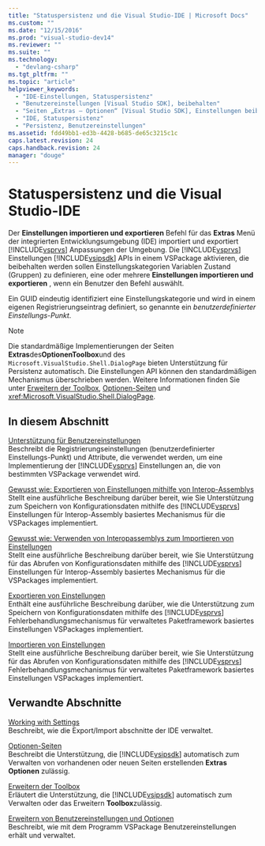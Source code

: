 ```yaml
---
title: "Statuspersistenz und die Visual Studio-IDE | Microsoft Docs"
ms.custom: ""
ms.date: "12/15/2016"
ms.prod: "visual-studio-dev14"
ms.reviewer: ""
ms.suite: ""
ms.technology: 
  - "devlang-csharp"
ms.tgt_pltfrm: ""
ms.topic: "article"
helpviewer_keywords: 
  - "IDE-Einstellungen, Statuspersistenz"
  - "Benutzereinstellungen [Visual Studio SDK], beibehalten"
  - "Seiten „Extras – Optionen“ [Visual Studio SDK], Einstellungen beibehalten"
  - "IDE, Statuspersistenz"
  - "Persistenz, Benutzereinstellungen"
ms.assetid: fdd49bb1-ed3b-4428-b685-de65c3215c1c
caps.latest.revision: 24
caps.handback.revision: 24
manager: "douge"
---
```

# Statuspersistenz und die Visual Studio-IDE
Der **Einstellungen importieren und exportieren** Befehl für das **Extras** Menü der integrierten Entwicklungsumgebung \(IDE\) importiert und exportiert [!INCLUDE[vsprvs](../code-quality/includes/vsprvs_md.md)] Anpassungen der Umgebung.  Die [!INCLUDE[vsprvs](../code-quality/includes/vsprvs_md.md)] Einstellungen [!INCLUDE[vsipsdk](../extensibility/includes/vsipsdk_md.md)] APIs in einem VSPackage aktivieren, die beibehalten werden sollen Einstellungskategorien Variablen Zustand \(Gruppen\) zu definieren, eine oder mehrere **Einstellungen importieren und exportieren** , wenn ein Benutzer den Befehl auswählt.  
  
 Ein GUID eindeutig identifiziert eine Einstellungskategorie und wird in einem eigenen Registrierungseintrag definiert, so genannte ein *benutzerdefinierter Einstellungs\-Punkt*.  
  
> [!NOTE]
>  Die standardmäßige Implementierungen der Seiten **Extras**des**OptionenToolbox**und des `Microsoft.VisualStudio.Shell.DialogPage` bieten Unterstützung für Persistenz automatisch.  Die Einstellungen API können den standardmäßigen Mechanismus überschrieben werden.  Weitere Informationen finden Sie unter [Erweitern der Toolbox](../misc/extending-the-toolbox.md), [Optionen\-Seiten](../misc/options-pages.md) und <xref:Microsoft.VisualStudio.Shell.DialogPage>.  
  
## In diesem Abschnitt  
 [Unterstützung für Benutzereinstellungen](../extensibility/internals/support-for-user-settings.md)  
 Beschreibt die Registrierungseinstellungen \(benutzerdefinierter Einstellungs\-Punkt\) und Attribute, die verwendet werden, um eine Implementierung der [!INCLUDE[vsprvs](../code-quality/includes/vsprvs_md.md)] Einstellungen an, die von bestimmten VSPackage verwendet wird.  
  
 [Gewusst wie: Exportieren von Einstellungen mithilfe von Interop\-Assemblys](../misc/how-to-export-settings-by-using-interop-assemblies.md)  
 Stellt eine ausführliche Beschreibung darüber bereit, wie Sie Unterstützung zum Speichern von Konfigurationsdaten mithilfe des [!INCLUDE[vsprvs](../code-quality/includes/vsprvs_md.md)] Einstellungen für Interop\-Assembly basiertes Mechanismus für die VSPackages implementiert.  
  
 [Gewusst wie: Verwenden von Interopassemblys zum Importieren von Einstellungen](../misc/how-to-use-interop-assemblies-to-import-settings.md)  
 Stellt eine ausführliche Beschreibung darüber bereit, wie Sie Unterstützung für das Abrufen von Konfigurationsdaten mithilfe des [!INCLUDE[vsprvs](../code-quality/includes/vsprvs_md.md)] Einstellungen für Interop\-Assembly basiertes Mechanismus für die VSPackages implementiert.  
  
 [Exportieren von Einstellungen](../misc/exporting-settings.md)  
 Enthält eine ausführliche Beschreibung darüber, wie die Unterstützung zum Speichern von Konfigurationsdaten mithilfe des [!INCLUDE[vsprvs](../code-quality/includes/vsprvs_md.md)] Fehlerbehandlungsmechanismus für verwaltetes Paketframework basiertes Einstellungen VSPackages implementiert.  
  
 [Importieren von Einstellungen](../misc/importing-settings.md)  
 Stellt eine ausführliche Beschreibung darüber bereit, wie Sie Unterstützung für das Abrufen von Konfigurationsdaten mithilfe des [!INCLUDE[vsprvs](../code-quality/includes/vsprvs_md.md)] Fehlerbehandlungsmechanismus für verwaltetes Paketframework basiertes Einstellungen VSPackages implementiert.  
  
## Verwandte Abschnitte  
 [Working with Settings](http://msdn.microsoft.com/de-de/4c0a56ab-6091-4ebc-9dc7-52c40846bacb)  
 Beschreibt, wie die Export\/Import abschnitte der IDE verwaltet.  
  
 [Optionen\-Seiten](../misc/options-pages.md)  
 Beschreibt die Unterstützung, die [!INCLUDE[vsipsdk](../extensibility/includes/vsipsdk_md.md)] automatisch zum Verwalten von vorhandenen oder neuen Seiten erstellenden **Extras Optionen** zulässig.  
  
 [Erweitern der Toolbox](../misc/extending-the-toolbox.md)  
 Erläutert die Unterstützung, die [!INCLUDE[vsipsdk](../extensibility/includes/vsipsdk_md.md)] automatisch zum Verwalten oder das Erweitern **Toolbox**zulässig.  
  
 [Erweitern von Benutzereinstellungen und Optionen](../extensibility/extending-user-settings-and-options.md)  
 Beschreibt, wie mit dem Programm VSPackage Benutzereinstellungen erhält und verwaltet.